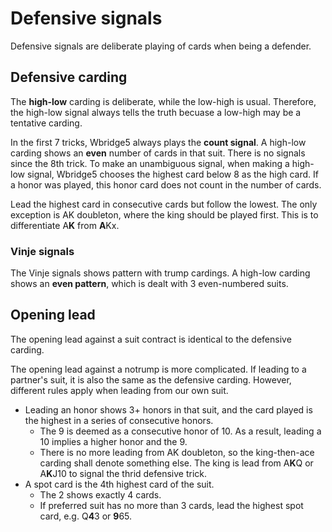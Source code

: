 Defensive signals
=================
Defensive signals are deliberate playing of cards when being a defender.

Defensive carding
-----------------
The **high-low** carding is deliberate, while the low-high is usual.
Therefore, the high-low signal always tells the truth becuase a low-high may be
a tentative carding.

In the first 7 tricks, Wbridge5 always plays the **count signal**.  A high-low
carding shows an **even** number of cards in that suit.  There is no signals
since the 8th trick.  To make an unambiguous signal, when making a high-low
signal, Wbridge5 chooses the highest card below 8 as the high card.  If a honor 
was played, this honor card does not count in the number of cards.

Lead the highest card in consecutive cards but follow the lowest.  The only
exception is AK doubleton, where the king should be played first.  This is to
differentiate A**K** from **A**Kx.

### Vinje signals ###
The Vinje signals shows pattern with trump cardings.  A high-low carding shows
an **even pattern**, which is dealt with 3 even-numbered suits.

Opening lead
-------------
The opening lead against a suit contract is identical to the defensive carding.

The opening lead against a notrump is more complicated.  If leading to a
partner's suit, it is also the same as the defensive carding.  However,
different rules apply when leading from our own suit.

* Leading an honor shows 3+ honors in that suit, and the card played is the
  highest in a series of consecutive honors.
  -	The 9 is deemed as a consecutive honor of 10.  As a result, leading a 10
	implies a higher honor and the 9.
  - There is no more leading from AK doubleton, so the king-then-ace carding
	shall denote something else.  The king is lead from A**K**Q or A**K**J10 to
	signal the thrid defensive trick.
* A spot card is the 4th highest card of the suit.
  - The 2 shows exactly 4 cards.
  - If preferred suit has no more than 3 cards, lead the highest spot card,
	e.g. Q**4**3 or **9**65.
